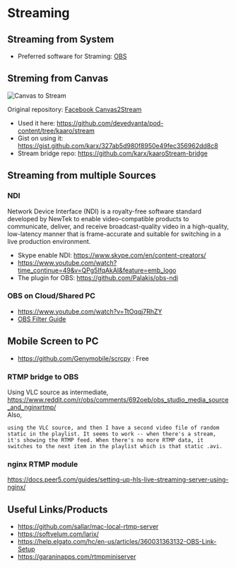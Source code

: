 # Streaming

## Streaming from System
* Preferred software for Straming: [OBS](https://obsproject.com/)


## Streming from Canvas
![Canvas to Stream](https://raw.githubusercontent.com/fbsamples/Canvas-Streaming-Example/master/doc/architecture.png)   


Original repository: [Facebook Canvas2Stream](https://github.com/fbsamples/Canvas-Streaming-Example)

* Used it here: https://github.com/devedvanta/pod-content/tree/kaaro/stream
* Gist on using it: https://gist.github.com/karx/327ab5d980f8950e49fec356962dd8c8
* Stream bridge repo: https://github.com/karx/kaaroStream-bridge


## Streaming from multiple Sources

### NDI   
Network Device Interface (NDI) is a royalty-free software standard developed by NewTek to enable video-compatible products to communicate, deliver, and receive broadcast-quality video in a high-quality, low-latency manner that is frame-accurate and suitable for switching in a live production environment.
* Skype enable NDI: https://www.skype.com/en/content-creators/
* https://www.youtube.com/watch?time_continue=49&v=QPg5IfqAkAI&feature=emb_logo
* The plugin for OBS: https://github.com/Palakis/obs-ndi

### OBS on Cloud/Shared PC
* https://www.youtube.com/watch?v=TtOqqj7RhZY
* [OBS Filter Guide](https://obsproject.com/wiki/Filters-Guide)

## Mobile Screen to PC
* https://github.com/Genymobile/scrcpy : Free

### RTMP bridge to OBS
Using VLC source as intermediate, https://www.reddit.com/r/obs/comments/692oeb/obs_studio_media_source_and_nginxrtmp/   
Also, 
```
using the VLC source, and then I have a second video file of random static in the playlist. It seems to work -- when there's a stream, it's showing the RTMP feed. When there's no more RTMP data, it switches to the next item in the playlist which is that static .avi.
```


### nginx RTMP module
https://docs.peer5.com/guides/setting-up-hls-live-streaming-server-using-nginx/

## Useful Links/Products
* https://github.com/sallar/mac-local-rtmp-server
* https://softvelum.com/larix/
* https://help.elgato.com/hc/en-us/articles/360031363132-OBS-Link-Setup
* https://garaninapps.com/rtmpminiserver
  
